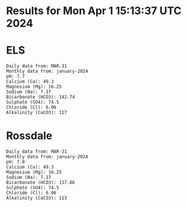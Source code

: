 # Results for Mon Apr  1 15:13:37 UTC 2024
# ELS
```
Daily data from: MAR-31
Monthly data from: january-2024
pH: 7.7
Calcium (Ca): 49.3
Magnesium (Mg): 16.25
Sodium (Na): 7.17
Bicarbonate (HCO3): 142.74
Sulphate (SO4): 74.5
Chloride (Cl): 6.06
Alkalinity (CaCO3): 117
```
# Rossdale
```
Daily data from: MAR-31
Monthly data from: january-2024
pH: 7.9
Calcium (Ca): 49.3
Magnesium (Mg): 16.25
Sodium (Na): 7.17
Bicarbonate (HCO3): 137.86
Sulphate (SO4): 74.5
Chloride (Cl): 6.06
Alkalinity (CaCO3): 113
```

